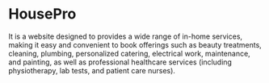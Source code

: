 # HousePro
It is a website designed to provides a wide range of in-home services, making it easy and convenient to book offerings such as beauty treatments, cleaning, plumbing, personalized catering, electrical work, maintenance, and painting, as well as professional healthcare services (including physiotherapy, lab tests, and patient care nurses). 
